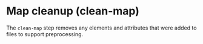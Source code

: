 # Map cleanup \(clean-map\)

The `clean-map` step removes any elements and attributes that were added to files to support preprocessing.

